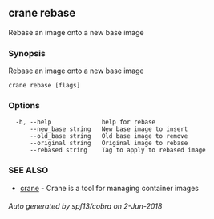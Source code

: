 ## crane rebase

Rebase an image onto a new base image

### Synopsis

Rebase an image onto a new base image

```
crane rebase [flags]
```

### Options

```
  -h, --help              help for rebase
      --new_base string   New base image to insert
      --old_base string   Old base image to remove
      --original string   Original image to rebase
      --rebased string    Tag to apply to rebased image
```

### SEE ALSO

* [crane](crane.md)	 - Crane is a tool for managing container images

###### Auto generated by spf13/cobra on 2-Jun-2018
